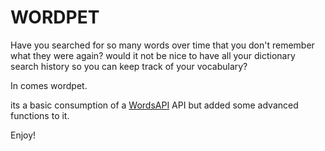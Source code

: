 WORDPET
============

Have you searched for so many words over time that you don't remember what they were again? would it not be nice to have all your dictionary search history so you can keep track of your vocabulary?

In comes wordpet.

its a basic consumption of a [WordsAPI](http://www.wordsapi.com/) API but added some advanced functions to it.

Enjoy!